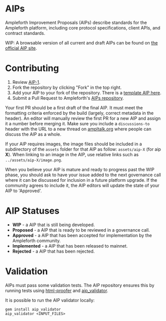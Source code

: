 # AIPs
Ampleforth Improvement Proposals (AIPs) describe standards for the Ampleforth platform, including core protocol specifications, client APIs, and contract standards.

WIP: A browsable version of all current and draft AIPs can be found on [the official AIP site](https://aips.ampleforth.org/).

# Contributing

 1. Review [AIP-1](AIPs/aip-1.md).
 2. Fork the repository by clicking "Fork" in the top right.
 3. Add your AIP to your fork of the repository. There is a [template AIP here](aip-X.md).
 4. Submit a Pull Request to Ampleforth's [AIPs repository](https://github.com/ampleforth/AIPs).

Your first PR should be a first draft of the final AIP. It must meet the formatting criteria enforced by the build (largely, correct metadata in the header). An editor will manually review the first PR for a new AIP and assign it a number before merging it. Make sure you include a `discussions-to` header with the URL to a new thread on [ampltalk.org](https://ampltalk.org) where people can discuss the AIP as a whole.

If your AIP requires images, the image files should be included in a subdirectory of the `assets` folder for that AIP as follow: `assets/aip-X` (for aip **X**). When linking to an image in the AIP, use relative links such as `../assets/aip-X/image.png`.

When you believe your AIP is mature and ready to progress past the WIP phase, you should ask to have your issue added to the next governance call where it can be discussed for inclusion in a future platform upgrade. If the community agrees to include it, the AIP editors will update the state of your AIP to 'Approved'.

# AIP Statuses

* **WIP** - a AIP that is still being developed.
* **Proposed** - a AIP that is ready to be reviewed in a governance call.
* **Approved** - a AIP that has been accepted for implementation by the Ampleforth community.
* **Implemented** - a AIP that has been released to mainnet.
* **Rejected** - a AIP that has been rejected.


# Validation

AIPs must pass some validation tests.  The AIP repository ensures this by running tests using [html-proofer](https://rubygems.org/gems/html-proofer) and [aip_validator](https://rubygems.org/gems/aip_validator).

It is possible to run the AIP validator locally:
```
gem install aip_validator
aip_validator <INPUT_FILES>
```
